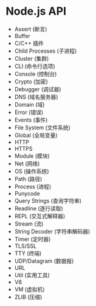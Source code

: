 # Node.js API

* Assert (断言)  
* Buffer  
* C/C++ 插件  
* Child Processes (子进程)  
* Cluster (集群)  
* CLI (命令行选项)  
* Console (控制台)  
* Crypto (加密)  
* Debugger (调试器)  
* DNS (域名服务器)  
* Domain (域)  
* Error (错误)  
* Events (事件)  
* File System (文件系统)  
* Global (全局变量)  
* HTTP  
* HTTPS  
* Module (模块)  
* Net (网络)  
* OS (操作系统)  
* Path (路径)  
* Process (进程)  
* Punycode  
* Query Strings (查询字符串)  
* Readline (逐行读取)  
* REPL (交互式解释器)  
* Stream (流)  
* String Decoder (字符串解码器)  
* Timer (定时器)  
* TLS/SSL  
* TTY (终端)  
* UDP/Datagram (数据报)  
* URL  
* Util (实用工具)  
* V8  
* VM (虚拟机)  
* ZLIB (压缩)  